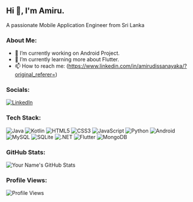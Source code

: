 ## Hi 👋, I'm Amiru.

A passionate Mobile Application Engineer from Sri Lanka

### About Me:

- 🔭 I’m currently working on Android Project.
- 🌱 I’m currently learning more about Flutter.
- 📫 How to reach me: (https://www.linkedin.com/in/amirudissanayaka/?original_referer=)

### Socials:

[![LinkedIn](https://img.shields.io/badge/LinkedIn-blue?logo=linkedin&logoColor=white)](https://www.linkedin.com/in/amirudissanayaka/?original_referer=)

### Tech Stack:

![Java](https://img.shields.io/badge/Java-ED8B00?style=for-the-badge&logo=java&logoColor=white)
![Kotlin](https://img.shields.io/badge/Kotlin-0095D5?style=for-the-badge&logo=kotlin&logoColor=white)
![HTML5](https://img.shields.io/badge/HTML5-E34F26?style=for-the-badge&logo=html5&logoColor=white)
![CSS3](https://img.shields.io/badge/CSS3-1572B6?style=for-the-badge&logo=css3&logoColor=white)
![JavaScript](https://img.shields.io/badge/JavaScript-323330?style=for-the-badge&logo=javascript&logoColor=F7DF1E)
![Python](https://img.shields.io/badge/Python-3776AB?style=for-the-badge&logo=python&logoColor=white)
![Android](https://img.shields.io/badge/Android-3DDC84?style=for-the-badge&logo=android&logoColor=white)
![MySQL](https://img.shields.io/badge/MySQL-00000F?style=for-the-badge&logo=mysql&logoColor=white)
![SQLite](https://img.shields.io/badge/SQLite-07405E?style=for-the-badge&logo=sqlite&logoColor=white)
![.NET](https://img.shields.io/badge/.NET-5C2D91?style=for-the-badge&logo=dot-net&logoColor=white)
![Flutter](https://img.shields.io/badge/Flutter-02569B?style=for-the-badge&logo=flutter&logoColor=white)
![MongoDB](https://img.shields.io/badge/MongoDB-4EA94B?style=for-the-badge&logo=mongodb&logoColor=white)

### GitHub Stats:

![Your Name's GitHub Stats](https://github-readme-stats.vercel.app/api?username=YourUsername&show_icons=true)

### Profile Views:

![Profile Views](https://komarev.com/ghpvc/?username=YourUsername)

